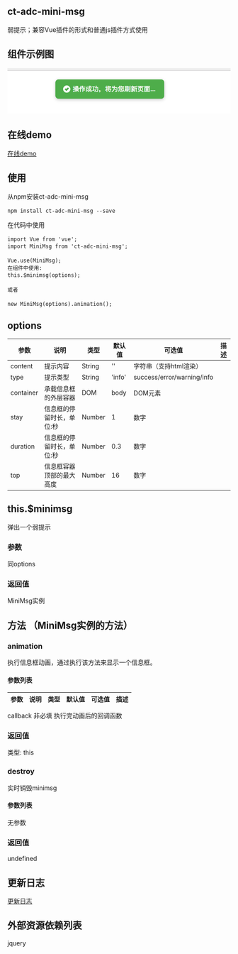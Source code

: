 ## ct-adc-mini-msg

弱提示；兼容Vue插件的形式和普通js插件方式使用

## 组件示例图

![img](https://github.com/ct-adc/ct-adc-mini-msg/blob/dev/minimsg.png)

## 在线demo

[在线demo]()

## 使用

从npm安装ct-adc-mini-msg

```
npm install ct-adc-mini-msg --save
```
在代码中使用

```
import Vue from 'vue';
import MiniMsg from 'ct-adc-mini-msg';

Vue.use(MiniMsg);
在组件中使用:
this.$minimsg(options);

或者

new MiniMsg(options).animation();
```

## options

参数 | 说明 | 类型 | 默认值 | 可选值 | 描述 |
--- | --- | --- | --- | ---- | ---
content | 提示内容 | String | '' | 字符串（支持html渲染）|
type | 提示类型 | String | 'info' | success/error/warning/info | 
container | 承载信息框的外层容器 | DOM | body | DOM元素 |
stay | 信息框的停留时长，单位:秒 | Number | 1 | 数字 |
duration | 信息框的停留时长，单位:秒 | Number | 0.3 | 数字 |
top | 信息框容器顶部的最大高度 | Number | 16 | 数字 |

## this.$minimsg

弹出一个弱提示

### 参数

同options

### 返回值

MiniMsg实例


## 方法 （MiniMsg实例的方法）

### animation

执行信息框动画，通过执行该方法来显示一个信息框。

#### 参数列表

参数 | 说明 | 类型 | 默认值 | 可选值 | 描述 |
--- | --- | --- | --- | ---- | ----
callback 非必填 执行完动画后的回调函数

### 返回值

类型: this

### destroy

实时销毁minimsg

#### 参数列表

无参数

### 返回值

undefined

## 更新日志

[更新日志](https://github.com/ct-adc/ct-adc-mini-msg/blob/dev/CHANGELOG.md)

## 外部资源依赖列表

jquery


